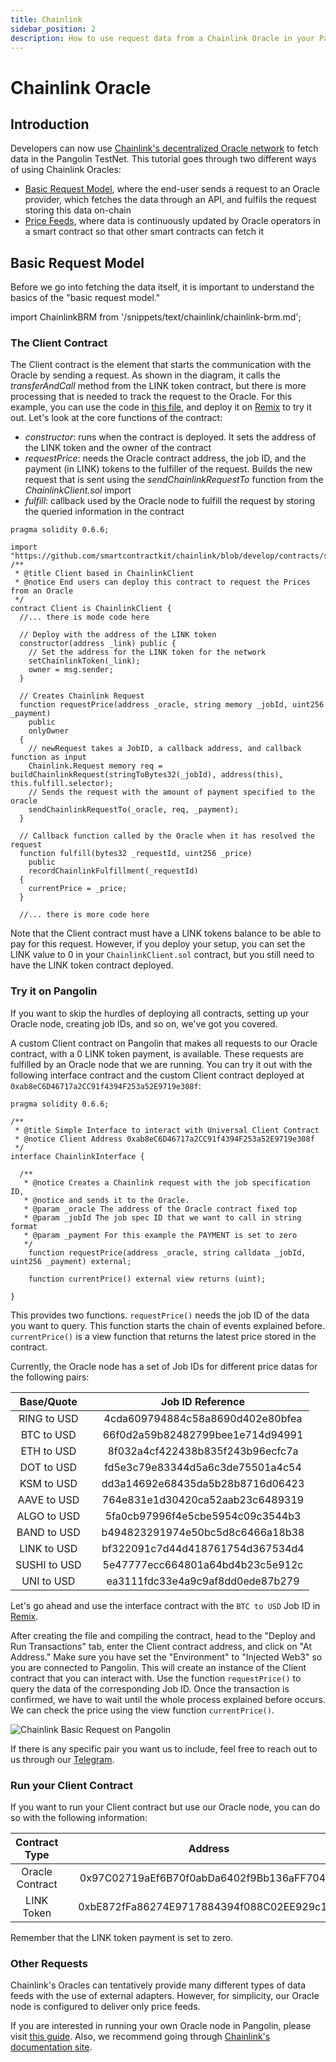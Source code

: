 ```yaml
---
title: Chainlink
sidebar_position: 2
description: How to use request data from a Chainlink Oracle in your Pangolin Ethereum Dapp using smart contracts or Javascript
---
```


# Chainlink Oracle

## Introduction

Developers can now use [Chainlink's decentralized Oracle network](https://chain.link/) to fetch data in the Pangolin TestNet. This tutorial goes through two different ways of using Chainlink Oracles:

 - [Basic Request Model](https://docs.chain.link/docs/architecture-request-model), where the end-user sends a request to an Oracle provider, which fetches the data through an API, and fulfils the request storing this data on-chain
 - [Price Feeds](https://docs.chain.link/docs/architecture-decentralized-model), where data is continuously updated by Oracle operators in a smart contract so that other smart contracts can fetch it

## Basic Request Model

Before we go into fetching the data itself, it is important to understand the basics of the "basic request model."

import ChainlinkBRM from '/snippets/text/chainlink/chainlink-brm.md';

<ChainlinkBRM name="chainlinkBRM"/>

### The Client Contract

The Client contract is the element that starts the communication with the Oracle by sending a request. As shown in the diagram, it calls the _transferAndCall_ method from the LINK token contract, but there is more processing that is needed to track the request to the Oracle. For this example, you can use the code in [this file](/snippets/code/chainlink/Client.sol), and deploy it on [Remix](../../tools/remix.md) to try it out. Let's look at the core functions of the contract:

 - _constructor_: runs when the contract is deployed. It sets the address of the LINK token and the owner of the contract
 - _requestPrice_: needs the Oracle contract address, the job ID, and the payment (in LINK) tokens to the fulfiller of the request. Builds the new request that is sent using the _sendChainlinkRequestTo_ function from the _ChainlinkClient.sol_ import
 - _fulfill_: callback used by the Oracle node to fulfill the request by storing the queried information in the contract

```solidity
pragma solidity 0.6.6;

import "https://github.com/smartcontractkit/chainlink/blob/develop/contracts/src/v0.6/ChainlinkClient.sol";
/**
 * @title Client based in ChainlinkClient
 * @notice End users can deploy this contract to request the Prices from an Oracle
 */
contract Client is ChainlinkClient {
  //... there is mode code here

  // Deploy with the address of the LINK token
  constructor(address _link) public {
    // Set the address for the LINK token for the network
    setChainlinkToken(_link);
    owner = msg.sender;
  }

  // Creates Chainlink Request
  function requestPrice(address _oracle, string memory _jobId, uint256 _payment)
    public
    onlyOwner
  {
    // newRequest takes a JobID, a callback address, and callback function as input
    Chainlink.Request memory req = buildChainlinkRequest(stringToBytes32(_jobId), address(this), this.fulfill.selector);
    // Sends the request with the amount of payment specified to the oracle
    sendChainlinkRequestTo(_oracle, req, _payment);
  }

  // Callback function called by the Oracle when it has resolved the request
  function fulfill(bytes32 _requestId, uint256 _price)
    public
    recordChainlinkFulfillment(_requestId)
  {
    currentPrice = _price;
  }

  //... there is more code here
```

Note that the Client contract must have a LINK tokens balance to be able to pay for this request. However, if you deploy your setup, you can set the LINK value to 0 in your `ChainlinkClient.sol` contract, but you still need to have the LINK token contract deployed.

### Try it on Pangolin

If you want to skip the hurdles of deploying all contracts, setting up your Oracle node, creating job IDs, and so on, we've got you covered.

A custom Client contract on Pangolin that makes all requests to our Oracle contract, with a 0 LINK token payment, is available. These requests are fulfilled by an Oracle node that we are running. You can try it out with the following interface contract and the custom Client contract deployed at `0xab8eC6D46717a2CC91f4394F253a52E9719e308f`:

```solidity
pragma solidity 0.6.6;

/**
 * @title Simple Interface to interact with Universal Client Contract
 * @notice Client Address 0xab8eC6D46717a2CC91f4394F253a52E9719e308f
 */
interface ChainlinkInterface {

  /**
   * @notice Creates a Chainlink request with the job specification ID,
   * @notice and sends it to the Oracle.
   * @param _oracle The address of the Oracle contract fixed top
   * @param _jobId The job spec ID that we want to call in string format
   * @param _payment For this example the PAYMENT is set to zero
   */
    function requestPrice(address _oracle, string calldata _jobId, uint256 _payment) external;

    function currentPrice() external view returns (uint);

}
```

This provides two functions. `requestPrice()` needs the job ID of the data you want to query. This function starts the chain of events explained before. `currentPrice()` is a view function that returns the latest price stored in the contract.

Currently, the Oracle node has a set of Job IDs for different price datas for the following pairs:

|  Base/Quote  |     |                 Job ID Reference                  |
| :----------: | --- | :-----------------------------------------------: |
|  RING to USD |     |  4cda609794884c58a8690d402e80bfea  |
|  BTC to USD  |     |  66f0d2a59b82482799bee1e714d94991  |
|  ETH to USD  |     |  8f032a4cf422438b835f243b96ecfc7a  |
|  DOT to USD  |     |  fd5e3c79e83344d5a6c3de75501a4c54  |
|  KSM to USD  |     |  dd3a14692e68435da5b28b8716d06423  |
| AAVE to USD  |     |  764e831e1d30420ca52aab23c6489319  |
| ALGO to USD  |     |  5fa0cb97996f4e5cbe5954c09c3544b3  |
| BAND to USD  |     |  b494823291974e50bc5d8c6466a18b38  |
| LINK to USD  |     |  bf322091c7d44d418761754d367534d4  |
| SUSHI to USD |     |  5e47777ecc664801a64bd4b23c5e912c |
|  UNI to USD  |     |  ea3111fdc33e4a9c9af8dd0ede87b279  |

Let's go ahead and use the interface contract with the `BTC to USD` Job ID in [Remix](../../tools/remix.md).

After creating the file and compiling the contract, head to the "Deploy and Run Transactions" tab, enter the Client contract address, and click on "At Address." Make sure you have set the "Environment" to "Injected Web3" so you are connected to Pangolin. This will create an instance of the Client contract that you can interact with. Use the function `requestPrice()` to query the data of the corresponding Job ID. Once the transaction is confirmed, we have to wait until the whole process explained before occurs. We can check the price using the view function `currentPrice()`.

![Chainlink Basic Request on Pangolin](/images/chainlink/chainlink-image1.png)

If there is any specific pair you want us to include, feel free to reach out to us through our [Telegram](https://t.me/DarwiniaDev).

### Run your Client Contract

If you want to run your Client contract but use our Oracle node, you can do so with the following information:

|  Contract Type  |     |                      Address                      |
| :-------------: | --- | :-----------------------------------------------: |
| Oracle Contract |     | 0x97C02719aEf6B70f0abDa6402f9Bb136aFF7043d |
|   LINK Token    |     | 0xbE872fFa86274E9717884394f088C02EE929c18d |

Remember that the LINK token payment is set to zero.

### Other Requests

Chainlink's Oracles can tentatively provide many different types of data feeds with the use of external adapters. However, for simplicity, our Oracle node is configured to deliver only price feeds.

If you are interested in running your own Oracle node in Pangolin, please visit [this guide](https://docs.chain.link/docs/running-a-chainlink-node/). Also, we recommend going through [Chainlink's documentation site](https://docs.chain.link/docs).

